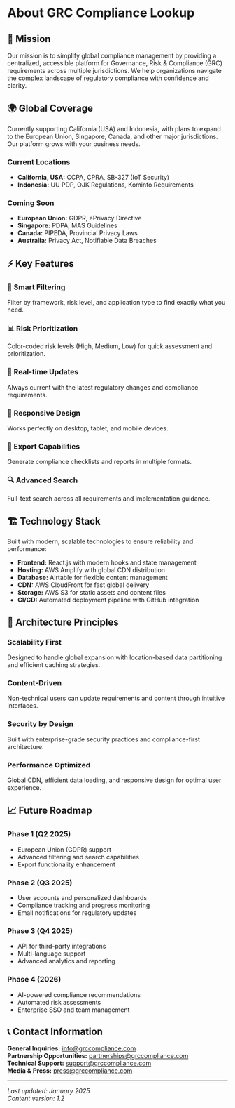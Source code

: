 # About GRC Compliance Lookup

## 🎯 Mission

Our mission is to simplify global compliance management by providing a centralized, accessible platform for Governance, Risk & Compliance (GRC) requirements across multiple jurisdictions. We help organizations navigate the complex landscape of regulatory compliance with confidence and clarity.

## 🌍 Global Coverage

Currently supporting California (USA) and Indonesia, with plans to expand to the European Union, Singapore, Canada, and other major jurisdictions. Our platform grows with your business needs.

### Current Locations
- **California, USA:** CCPA, CPRA, SB-327 (IoT Security)
- **Indonesia:** UU PDP, OJK Regulations, Kominfo Requirements

### Coming Soon
- **European Union:** GDPR, ePrivacy Directive
- **Singapore:** PDPA, MAS Guidelines
- **Canada:** PIPEDA, Provincial Privacy Laws
- **Australia:** Privacy Act, Notifiable Data Breaches

## ⚡ Key Features

### 🎯 Smart Filtering
Filter by framework, risk level, and application type to find exactly what you need.

### 📊 Risk Prioritization
Color-coded risk levels (High, Medium, Low) for quick assessment and prioritization.

### 🔄 Real-time Updates
Always current with the latest regulatory changes and compliance requirements.

### 📱 Responsive Design
Works perfectly on desktop, tablet, and mobile devices.

### 📄 Export Capabilities
Generate compliance checklists and reports in multiple formats.

### 🔍 Advanced Search
Full-text search across all requirements and implementation guidance.

## 🏗️ Technology Stack

Built with modern, scalable technologies to ensure reliability and performance:

- **Frontend:** React.js with modern hooks and state management
- **Hosting:** AWS Amplify with global CDN distribution
- **Database:** Airtable for flexible content management
- **CDN:** AWS CloudFront for fast global delivery
- **Storage:** AWS S3 for static assets and content files
- **CI/CD:** Automated deployment pipeline with GitHub integration

## 🚀 Architecture Principles

### Scalability First
Designed to handle global expansion with location-based data partitioning and efficient caching strategies.

### Content-Driven
Non-technical users can update requirements and content through intuitive interfaces.

### Security by Design
Built with enterprise-grade security practices and compliance-first architecture.

### Performance Optimized
Global CDN, efficient data loading, and responsive design for optimal user experience.

## 📈 Future Roadmap

### Phase 1 (Q2 2025)
- European Union (GDPR) support
- Advanced filtering and search capabilities
- Export functionality enhancement

### Phase 2 (Q3 2025)
- User accounts and personalized dashboards
- Compliance tracking and progress monitoring
- Email notifications for regulatory updates

### Phase 3 (Q4 2025)
- API for third-party integrations
- Multi-language support
- Advanced analytics and reporting

### Phase 4 (2026)
- AI-powered compliance recommendations
- Automated risk assessments
- Enterprise SSO and team management

## 📞 Contact Information

**General Inquiries:** info@grccompliance.com  
**Partnership Opportunities:** partnerships@grccompliance.com  
**Technical Support:** support@grccompliance.com  
**Media & Press:** press@grccompliance.com

---

*Last updated: January 2025*  
*Content version: 1.2*
